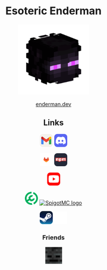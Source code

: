 <h1 align="center">Esoteric Enderman</h1>

<p align="center"><a href="https://www.github.com/esotericenderman"><img alt="My profile picture" src="./assets/images/icons/profiles/enderman.png" width="190" height="190"></a></p>

<p align="center"><a href="https://enderman.dev">enderman.dev</a></p>

<h2 align="center">Links</h2>

<p align="center">
    <a href="https://www.gmail.com/"><img src="./assets/images/icons/platforms/email.svg" alt="Email logo" width="35"></a>
    <a href="https://discord.com/users/500690028960284672"><img src="./assets/images/icons/platforms/discord.svg" width="35" alt="Discord logo"></a>
</p>

<p align="center">
    <a href="https://gitlab.com/esotericenderman"><img src="./assets/images/icons/platforms/gitlab.svg" alt="GitLab logo" width="35" /></a>
    <a href="https://www.npmjs.com/~esotericenderman"><img src="./assets/images/icons/platforms/npm.svg" alt="npm logo" width="35" /></a>
</p>

<p align="center">
    <a href="https://www.youtube.com/@esotericenderman"><img src="./assets/images/icons/platforms/youtube.svg" alt="YouTube logo" width="35" /></a>
<p>

<p align="center">
    <a href="https://modrinth.com/user/esotericenderman"><img src="./assets/images/icons/platforms/modrinth.svg" width="35" /></a>
    <a href="https://www.spigotmc.org/members/esotericenderman.2123396/"><img src="https://static.spigotmc.org/img/spigot.png" alt="SpigotMC logo" width="35" /></a>
<p>

<p align="center">
    <a href="https://steamcommunity.com/id/esotericenderman/"><img src="./assets/images/icons/platforms/steam.svg" alt="Steam logo" width="35" /></a>
    <a href="https://namemc.com/profile/esotericenderman.1"><img src="./assets/images/icons/platforms/namemc.svg" alt="NameMC logo" width="35" /></a>
</p>

<h3 align="center">Friends</h3>

<p align="center">
    <a href="https://github.com/rolyPolyVole">
        <img src="./assets/images/icons/profiles/roly.png" width="45" height="45" alt="rolyPolyVole's profile picture" />
    </a>
</p>
